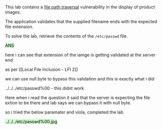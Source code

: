 
This lab contains a [file path traversal](https://portswigger.net/web-security/file-path-traversal) vulnerability in the display of product images.

The application validates that the supplied filename ends with the expected file extension.

To solve the lab, retrieve the contents of the `/etc/passwd` file.

<mark style="background: #BBFABBA6;">ANS</mark>

here i can see that extension of the iamge is getting validated at the server end

as per [[Local File Inclusion - LFI 2]]


we can use null byte to bypass this validation and this is exactly what i did

../../../etc/passwd%00 - this didnt work



Here when i read the question it said that the server is expecting the file extion to be there and lab says we can bypass it with null byte. 

so i tried the below paramater and viola, completed the lab

<mark style="background: #BBFABBA6;">../../../etc/passwd%00.jpg</mark>



